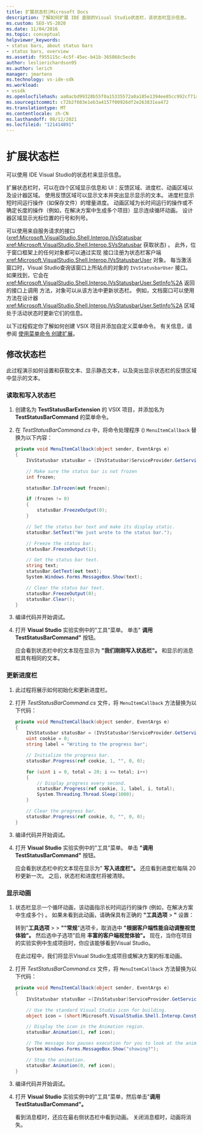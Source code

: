 ```yaml
---
title: 扩展状态栏|Microsoft Docs
description: 了解如何扩展 IDE 底部的Visual Studio状态栏，该状态栏显示信息。
ms.custom: SEO-VS-2020
ms.date: 11/04/2016
ms.topic: conceptual
helpviewer_keywords:
- status bars, about status bars
- status bars, overview
ms.assetid: f955115c-4c5f-45ec-b41b-365868c5ec0c
author: leslierichardson95
ms.author: lerich
manager: jmartens
ms.technology: vs-ide-sdk
ms.workload:
- vssdk
ms.openlocfilehash: aa0acbd99328b55f0a15335572a0a185e1394ee85cc992cf71a59c2f52e1d9de
ms.sourcegitcommit: c72b2f603e1eb3a4157f00926df2e263831ea472
ms.translationtype: MT
ms.contentlocale: zh-CN
ms.lasthandoff: 08/12/2021
ms.locfileid: "121414891"
---
```

# <a name="extend-the-status-bar"></a>扩展状态栏
可以使用 IDE Visual Studio的状态栏来显示信息。

 扩展状态栏时，可以在四个区域显示信息和 UI：反馈区域、进度栏、动画区域以及设计器区域。 使用反馈区域可以显示文本并突出显示显示的文本。 进度栏显示短时间运行操作（如保存文件）的增量进度。 动画区域为长时间运行的操作或不确定长度的操作（例如，在解决方案中生成多个项目）显示连续循环动画。 设计器区域显示光标位置的行号和列号。

 可以使用来自服务请求的接口 (<xref:Microsoft.VisualStudio.Shell.Interop.IVsStatusbar> <xref:Microsoft.VisualStudio.Shell.Interop.SVsStatusbar> 获取状态) 。 此外，位于窗口框架上的任何对象都可以通过实现 接口注册为状态栏客户端 <xref:Microsoft.VisualStudio.Shell.Interop.IVsStatusbarUser> 对象。 每当激活窗口时，Visual Studio查询该窗口上所站点的对象的 `IVsStatusbarUser` 接口。 如果找到，它会在 <xref:Microsoft.VisualStudio.Shell.Interop.IVsStatusbarUser.SetInfo%2A> 返回的接口上调用 方法，对象可以从该方法中更新状态栏。 例如，文档窗口可以使用 方法在设计器 <xref:Microsoft.VisualStudio.Shell.Interop.IVsStatusbarUser.SetInfo%2A> 区域处于活动状态时更新它们的信息。

 以下过程假定你了解如何创建 VSIX 项目并添加自定义菜单命令。 有关信息，请参阅 [使用菜单命令 创建扩展](../extensibility/creating-an-extension-with-a-menu-command.md)。

## <a name="modify-the-status-bar"></a>修改状态栏
 此过程演示如何设置和获取文本、显示静态文本，以及突出显示状态栏的反馈区域中显示的文本。

### <a name="read-and-write-to-the-status-bar"></a>读取和写入状态栏

1. 创建名为 **TestStatusBarExtension** 的 VSIX 项目，并添加名为 **TestStatusBarCommand** 的菜单命令。

2. 在 *TestStatusBarCommand.cs* 中，将命令处理程序 () `MenuItemCallback` 替换为以下内容：

    ```csharp
    private void MenuItemCallback(object sender, EventArgs e)
    {
        IVsStatusbar statusBar = (IVsStatusbar)ServiceProvider.GetService(typeof(SVsStatusbar));

        // Make sure the status bar is not frozen
        int frozen;

        statusBar.IsFrozen(out frozen);

        if (frozen != 0)
        {
            statusBar.FreezeOutput(0);
        }

        // Set the status bar text and make its display static.
        statusBar.SetText("We just wrote to the status bar.");

        // Freeze the status bar.
        statusBar.FreezeOutput(1);

        // Get the status bar text.
        string text;
        statusBar.GetText(out text);
        System.Windows.Forms.MessageBox.Show(text);

        // Clear the status bar text.
        statusBar.FreezeOutput(0);
        statusBar.Clear();
    }
    ```

3. 编译代码并开始调试。

4. 打开 **Visual Studio** 实验实例中的"工具"菜单。 单击" **调用 TestStatusBarCommand"** 按钮。

     应会看到状态栏中的文本现在显示为 **"我们刚刚写入状态栏"。** 和显示的消息框具有相同的文本。

### <a name="update-the-progress-bar"></a>更新进度栏

1. 此过程将展示如何初始化和更新进度栏。

2. 打开 *TestStatusBarCommand.cs* 文件，将 `MenuItemCallback` 方法替换为以下代码：

    ```csharp
    private void MenuItemCallback(object sender, EventArgs e)
    {
        IVsStatusbar statusBar = (IVsStatusbar)ServiceProvider.GetService(typeof(SVsStatusbar));
        uint cookie = 0;
        string label = "Writing to the progress bar";

        // Initialize the progress bar.
        statusBar.Progress(ref cookie, 1, "", 0, 0);

        for (uint i = 0, total = 20; i <= total; i++)
        {
            // Display progress every second.
            statusBar.Progress(ref cookie, 1, label, i, total);
            System.Threading.Thread.Sleep(1000);
        }

        // Clear the progress bar.
        statusBar.Progress(ref cookie, 0, "", 0, 0);
    }
    ```

3. 编译代码并开始调试。

4. 打开 **Visual Studio** 实验实例中的"工具"菜单。 单击 **"调用 TestStatusBarCommand"** 按钮。

     应会看到状态栏中的文本现在显示为" **写入进度栏"。** 还应看到进度栏每隔 20 秒更新一次。 之后，状态栏和进度栏将被清除。

### <a name="display-an-animation"></a>显示动画

1. 状态栏显示一个循环动画，该动画指示长时间运行的操作 (例如，在解决方案中生成多个) 。 如果未看到此动画，请确保具有正确的 **"工具选项**  >  **"** 设置：

     转到"**工具选项**  >    >  **""常规**"选项卡，取消选中 **"根据客户端性能自动调整视觉体验"。** 然后选中子选项"启用 **丰富的客户端视觉体验"。** 现在，当你在项目的实验实例中生成项目时，你应该能够看到Visual Studio。

     在此过程中，我们将显示Visual Studio生成项目或解决方案的标准动画。

2. 打开 *TestStatusBarCommand.cs* 文件，将 `MenuItemCallback` 方法替换为以下代码：

    ```csharp
    private void MenuItemCallback(object sender, EventArgs e)
    {
        IVsStatusbar statusBar =(IVsStatusbar)ServiceProvider.GetService(typeof(SVsStatusbar));

        // Use the standard Visual Studio icon for building.
        object icon = (short)Microsoft.VisualStudio.Shell.Interop.Constants.SBAI_Build;

        // Display the icon in the Animation region.
        statusBar.Animation(1, ref icon);

        // The message box pauses execution for you to look at the animation.
        System.Windows.Forms.MessageBox.Show("showing?");

        // Stop the animation.
        statusBar.Animation(0, ref icon);
    }
    ```

3. 编译代码并开始调试。

4. 打开 **Visual Studio** 实验实例中的"工具"菜单，然后单击"**调用 TestStatusBarCommand"。**

     看到消息框时，还应在最右侧状态栏中看到动画。 关闭消息框时，动画将消失。
